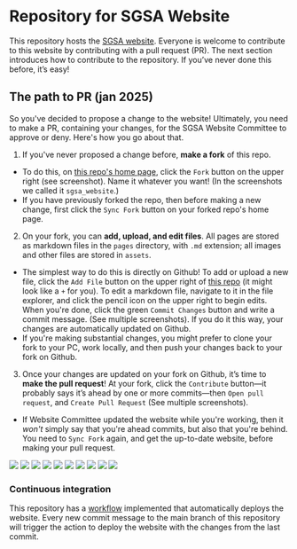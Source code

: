 # Repository for SGSA Website

This repository hosts the [SGSA website](https://statistics-graduate-student-association.github.io/site/pages/intro.html). 
Everyone is welcome to contribute to this website by contributing with a pull request (PR). 
The next section introduces how to contribute to the repository. If you’ve never done this before, it’s easy!   

## The path to PR (jan 2025)
 
So you've decided to propose a change to the website! Ultimately, you need to make a PR, containing your changes, for 
the SGSA Website Committee to approve or deny. Here's how you go about that. 

1. If you've never proposed a change before, **make a fork** of this repo.
  - To do this, on [this repo's home page](https://github.com/berkeley-sgsa/berkeley-sgsa.github.io), click the `Fork` button on the upper right (see screenshot). Name it whatever you want! (In the screenshots we called it `sgsa_website`.)
  - If you have previously forked the repo, then before making a new change, first click the `Sync Fork` button on your forked repo's home page. 
2. On your fork, you can **add, upload, and edit files**. All pages are stored as markdown files in the `pages` directory, with `.md` extension; all images and other files are stored in `assets`. 
  - The simplest way to do this is directly on Github! To add or upload a new file, click the `Add File` button on the upper right of [this repo](https://github.com/berkeley-sgsa/berkeley-sgsa.github.io) (it might look like a `+` for you). To edit a markdown file, navigate to it in the file explorer, and click the pencil icon on the upper right to begin edits. When you're done, click the green `Commit Changes` button and write a commit message. (See multiple screenshots). If you do it this way, your changes are automatically updated on Github. 
  - If you're making substantial changes, you might prefer to clone your fork to your PC, work locally, and then push your changes back to your fork on Github.
3. Once your changes are updated on your fork on Github, it’s time to **make the pull request**! At your fork, click the `Contribute` button—it probably says it’s ahead by one or more commits—then `Open pull request`, and `Create Pull Request` (See multiple screenshots).
  - If Website Committee updated the website while you're working, then it *won't* simply say that you're ahead commits, but also that you're behind. You need to `Sync Fork` again, and get the up-to-date website, before making your pull request. 

![](docs/pr-screens/1.png)
![](docs/pr-screens/2.png)
![](docs/pr-screens/3.png)
![](docs/pr-screens/4.png)
![](docs/pr-screens/5.png)
![](docs/pr-screens/6.png)
![](docs/pr-screens/7.png)
![](docs/pr-screens/8.png)
![](docs/pr-screens/9.png)
![](docs/pr-screens/10.png)

### Continuous integration

This repository has a [workflow](https://github.com/berkeley-sgsa/berkeley-sgsa.github.io/blob/main/.github/workflows/website.yml) implemented that automatically deploys the website. 
Every new commit message to the main branch of this repository will trigger the action to deploy the website with the changes from the last commit.
